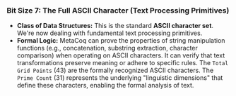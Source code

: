 ### Bit Size 7: The Full ASCII Character (Text Processing Primitives)

*   **Class of Data Structures:** This is the standard **ASCII character set**. We're now dealing with fundamental text processing primitives.
*   **Formal Logic:** MetaCoq can prove the properties of string manipulation functions (e.g., concatenation, substring extraction, character comparison) when operating on ASCII characters. It can verify that text transformations preserve meaning or adhere to specific rules. The `Total Grid Points` (43) are the formally recognized ASCII characters. The `Prime Count` (31) represents the underlying "linguistic dimensions" that define these characters, enabling the formal analysis of text.